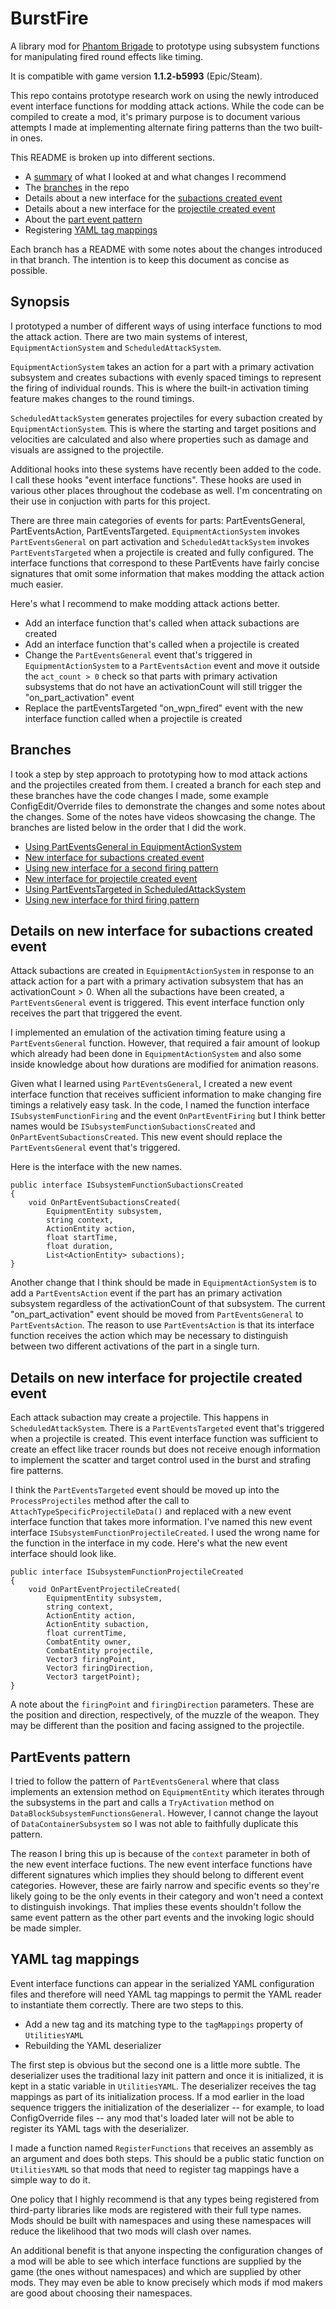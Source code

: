 # BurstFire

A library mod for [Phantom Brigade](https://braceyourselfgames.com/phantom-brigade/) to prototype using subsystem functions for manipulating fired round effects like timing.

It is compatible with game version **1.1.2-b5993** (Epic/Steam).

This repo contains prototype research work on using the newly introduced event interface functions for modding attack actions. While the code can be compiled to create a mod, it's primary purpose is to document various attempts I made at implementing alternate firing patterns than the two built-in ones.

This README is broken up into different sections.

- A [summary](#synopsis) of what I looked at and what changes I recommend
- The [branches](#branches) in the repo
- Details about a new interface for the [subactions created event](#details-on-new-interface-for-subactions-created-event)
- Details about a new interface for the [projectile created event](#details-on-new-interface-for-projectile-created-event)
- About the [part event pattern](#partevents-pattern)
- Registering [YAML tag mappings](#yaml-tag-mappings)

Each branch has a README with some notes about the changes introduced in that branch. The intention is to keep this document as concise as possible.

## Synopsis

I prototyped a number of different ways of using interface functions to mod the attack action. There are two main systems of interest, `EquipmentActionSystem` and `ScheduledAttackSystem`.

`EquipmentActionSystem` takes an action for a part with a primary activation subsystem and creates subactions with evenly spaced timings to represent the firing of individual rounds. This is where the built-in activation timing feature makes changes to the round timings.

`ScheduledAttackSystem` generates projectiles for every subaction created by `EquipmentActionSystem`. This is where the starting and target positions and velocities are calculated and also where properties such as damage and visuals are assigned to the projectile.

Additional hooks into these systems have recently been added to the code. I call these hooks "event interface functions". These hooks are used in various other places throughout the codebase as well. I'm concentrating on their use in conjuction with parts for this project.

There are three main categories of events for parts: PartEventsGeneral, PartEventsAction, PartEventsTargeted. `EquipmentActionSystem` invokes `PartEventsGeneral` on part activation and `ScheduledAttackSystem` invokes `PartEventsTargeted` when a projectile is created and fully configured. The interface functions that correspond to these PartEvents have fairly concise signatures that omit some information that makes modding the attack action much easier.

Here's what I recommend to make modding attack actions better.

- Add an interface function that's called when attack subactions are created
- Add an interface function that's called when a projectile is created
- Change the `PartEventsGeneral` event that's triggered in `EquipmentActionSystem` to a `PartEventsAction` event and move it outside the `act_count > 0` check so that parts with primary activation subsystems that do not have an activationCount will still trigger the "on_part_activation" event
- Replace the partEventsTargeted "on_wpn_fired" event with the new interface function called when a projectile is created

## Branches

I took a step by step approach to prototyping how to mod attack actions and the projectiles created from them. I created a branch for each step and these branches have the code changes I made, some example ConfigEdit/Override files to demonstrate the changes and some notes about the changes. Some of the notes have videos showcasing the change. The branches are listed below in the order that I did the work.

- [Using PartEventsGeneral in EquipmentActionSystem](https://github.com/echkode/PhantomBrigadeMod_BurstFirePrototype/tree/existing_interface)
- [New interface for subactions created event](https://github.com/echkode/PhantomBrigadeMod_BurstFirePrototype/tree/new_interface)
- [Using new interface for a second firing pattern](https://github.com/echkode/PhantomBrigadeMod_BurstFirePrototype/tree/burstfire_impl)
- [New interface for projectile created event](https://github.com/echkode/PhantomBrigadeMod_BurstFirePrototype/tree/burst_scatter)
- [Using PartEventsTargeted in ScheduledAttackSystem](https://github.com/echkode/PhantomBrigadeMod_BurstFirePrototype/tree/tracer_rounds)
- [Using new interface for third firing pattern](https://github.com/echkode/PhantomBrigadeMod_BurstFirePrototype/tree/strafing_fire)

## Details on new interface for subactions created event

Attack subactions are created in `EquipmentActionSystem` in response to an attack action for a part with a primary activation subsystem that has an activationCount > 0. When all the subactions have been created, a `PartEventsGeneral` event is triggered. This event interface function only receives the part that triggered the event.

I implemented an emulation of the activation timing feature using a `PartEventsGeneral` function. However, that required a fair amount of lookup which already had been done in `EquipmentActionSystem` and also some inside knowledge about how durations are modified for animation reasons.

Given what I learned using `PartEventsGeneral`, I created a new event interface function that receives sufficient information to make changing fire timings a relatively easy task. In the code, I named the function interface `ISubsystemFunctionFiring` and the event `OnPartEventFiring` but I think better names would be `ISubsystemFunctionSubactionsCreated` and `OnPartEventSubactionsCreated`. This new event should replace the `PartEventsGeneral` event that's triggered.

Here is the interface with the new names.
```
public interface ISubsystemFunctionSubactionsCreated
{
    void OnPartEventSubactionsCreated(
        EquipmentEntity subsystem,
        string context,
        ActionEntity action,
        float startTime,
        float duration,
        List<ActionEntity> subactions);
}
```

Another change that I think should be made in `EquipmentActionSystem` is to add a `PartEventsAction` event if the part has an primary activation subsystem regardless of the activationCount of that subsystem. The current "on_part_activation" event should be moved from `PartEventsGeneral` to `PartEventsAction`. The reason to use `PartEventsAction` is that its interface function receives the action which may be necessary to distinguish between two different activations of the part in a single turn.

## Details on new interface for projectile created event

Each attack subaction may create a projectile. This happens in `ScheduledAttackSystem`. There is a `PartEventsTargeted` event that's triggered when a projectile is created. This event interface function was sufficient to create an effect like tracer rounds but does not receive enough information to implement the scatter and target control used in the burst and strafing fire patterns.

I think the `PartEventsTargeted` event should be moved up into the `ProcessProjectiles` method after the call to `AttachTypeSpecificProjectileData()` and replaced with a new event interface function that takes more information. I've named this new event interface `ISubsystemFunctionProjectileCreated`. I used the wrong name for the function in the interface in my code. Here's what the new event interface should look like.
```
public interface ISubsystemFunctionProjectileCreated
{
    void OnPartEventProjectileCreated(
        EquipmentEntity subsystem,
        string context,
        ActionEntity action,
        ActionEntity subaction,
        float currentTime,
        CombatEntity owner,
        CombatEntity projectile,
        Vector3 firingPoint,
        Vector3 firingDirection,
        Vector3 targetPoint);
}
```
A note about the `firingPoint` and `firingDirection` parameters. These are the position and direction, respectively, of the muzzle of the weapon. They may be different than the position and facing assigned to the projectile.

## PartEvents pattern

I tried to follow the pattern of `PartEventsGeneral` where that class implements an extension method on `EquipmentEntity` which iterates through the subsystems in the part and calls a `TryActivation` method on `DataBlockSubsystemFunctionsGeneral`. However, I cannot change the layout of `DataContainerSubsystem` so I was not able to faithfully duplicate this pattern.

The reason I bring this up is because of the `context` parameter in both of the new event interface fuctions. The new event interface functions have different signatures which implies they should belong to different event categories. However, these are fairly narrow and specific events so they're likely going to be the only events in their category and won't need a context to distinguish invokings. That implies these events shouldn't follow the same event pattern as the other part events and the invoking logic should be made simpler.

## YAML tag mappings

Event interface functions can appear in the serialized YAML configuration files and therefore will need YAML tag mappings to permit the YAML reader to instantiate them correctly. There are two steps to this.

- Add a new tag and its matching type to the `tagMappings` property of `UtilitiesYAML`
- Rebuilding the YAML deserializer

The first step is obvious but the second one is a little more subtle. The deserializer uses the traditional lazy init pattern and once it is initialized, it is kept in a static variable in `UtilitiesYAML`. The deserializer receives the tag mappings as part of its initialization process. If a mod earlier in the load sequence triggers the initialization of the deserializer -- for example, to load ConfigOverride files -- any mod that's loaded later will not be able to register its YAML tags with the deserializer.

I made a function named `RegisterFunctions` that receives an assembly as an argument and does both steps. This should be a public static function on `UtilitiesYAML` so that mods that need to register tag mappings have a simple way to do it.

One policy that I highly recommend is that any types being registered from third-party libraries like mods are registered with their full type names. Mods should be built with namespaces and using these namespaces will reduce the likelihood that two mods will clash over names.

An additional benefit is that anyone inspecting the configuration changes of a mod will be able to see which interface functions are supplied by the game (the ones without namespaces) and which are supplied by other mods. They may even be able to know precisely which mods if mod makers are good about choosing their namespaces.
